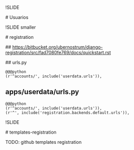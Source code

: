 !SLIDE

# Usuarios

!SLIDE smaller

# registration

## https://bitbucket.org/ubernostrum/django-registration/src/fad7080fe769/docs/quickstart.rst

## urls.py

    @@@python
    (r'^accounts/', include('userdata.urls')),

## apps/userdata/urls.py

    @@@python
    (r'^accounts/', include('userdata.urls')),
    (r'^', include('registration.backends.default.urls')),

!SLIDE

# templates-registration

TODO: github templates registration



